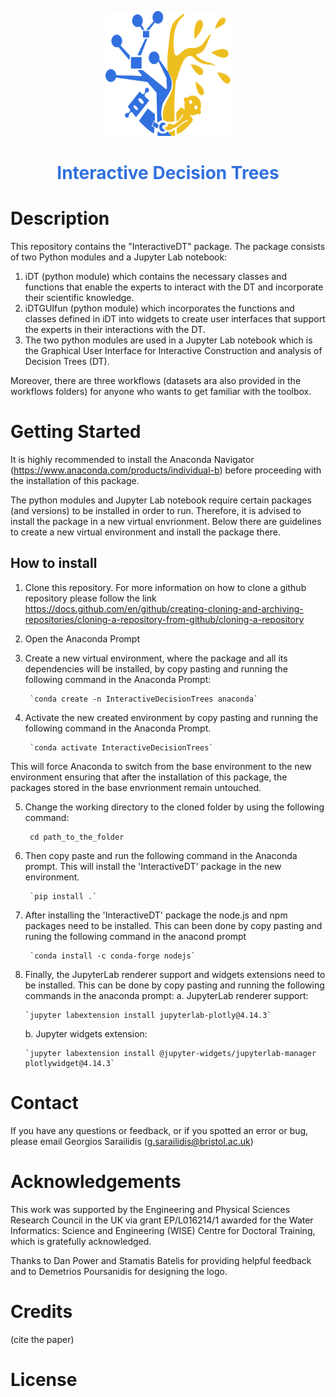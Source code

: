 <p align="center">
    <img width="200" height="200" src="https://github.com/Sarailidis/Interactive-Decision-Trees/blob/main/logo.png">
    <h1 align="center" style="color:rgb(49,112,223);"> Interactive Decision Trees </h1>
</p>

# Description
This repository contains the "InteractiveDT" package. The package consists of two Python modules and a Jupyter Lab notebook:
1. iDT (python module) which contains the necessary classes and functions that enable the experts to interact with the DT and incorporate their scientific knowledge.
2. iDTGUIfun (python module) which incorporates the functions and classes defined in iDT into widgets to create user interfaces that support the experts in their interactions with the DT.
3. The two python modules are used in a Jupyter Lab notebook which is the Graphical User Interface for Interactive Construction and analysis of Decision Trees (DT). 

Moreover, there are three workflows (datasets ara also provided in the workflows folders) for anyone who wants to get familiar with the toolbox.


# Getting Started

It is highly recommended to install the Anaconda Navigator (https://www.anaconda.com/products/individual-b) before proceeding with the installation of this package.

The python modules and Jupyter Lab notebook require certain packages (and versions) to be installed in order to run. Therefore, it is advised to install the package in a new virtual envrionment. Below there are guidelines to create a new virtual environment and install the package there.

## How to install

1. Clone this repository. For more information on how to clone a github repository please follow the link https://docs.github.com/en/github/creating-cloning-and-archiving-repositories/cloning-a-repository-from-github/cloning-a-repository

2. Open the Anaconda Prompt
3. Create a new virtual environment, where the package and all its dependencies will be installed, by copy pasting and running the following command in the Anaconda Prompt:

        `conda create -n InteractiveDecisionTrees anaconda`

4. Activate the new created environment by copy pasting and running the following command in the Anaconda Prompt. 

        `conda activate InteractiveDecisionTrees`

This will force Anaconda to switch from the base environment to the new environment ensuring that after the installation of this package, the packages stored in the base envrionment remain untouched.

5. Change the working directory to the cloned folder by using the following command:

        cd path_to_the_folder

6. Then copy paste and run the following command in the Anaconda prompt. This will install the 'InteractiveDT' package in the new environment.

        `pip install .`

7. After installing the 'InteractiveDT' package the node.js and npm packages need to be installed. This can been done by copy pasting and runing the following command in the anacond prompt

        `conda install -c conda-forge nodejs`
 
10. Finally, the JupyterLab renderer support and widgets extensions need to be installed. This can be done by copy pasting and running the following commands in the anaconda prompt:
    a. JupyterLab renderer support:
    
        `jupyter labextension install jupyterlab-plotly@4.14.3`

    b. Jupyter widgets extension:
    
        `jupyter labextension install @jupyter-widgets/jupyterlab-manager plotlywidget@4.14.3`



# Contact
If you have any questions or feedback, or if you spotted an error or bug, please email Georgios Sarailidis (g.sarailidis@bristol.ac.uk)


# Acknowledgements
This work was supported by the Engineering and Physical Sciences Research Council in the UK via grant EP/L016214/1 awarded for the Water Informatics: Science and Engineering (WISE) Centre for Doctoral Training, which is gratefully acknowledged.

Thanks to Dan Power and Stamatis Batelis for providing helpful feedback and to Demetrios Poursanidis for designing the logo.

# Credits
(cite the paper)

# License
